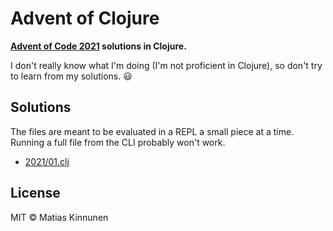 # Advent of Clojure

**[Advent of Code 2021](https://adventofcode.com/2021) solutions in Clojure.**

I don't really know what I'm doing
(I'm not proficient in Clojure),
so don't try to learn from my solutions. 😃

## Solutions

The files are meant to be evaluated in a REPL a small piece at a time.
Running a full file from the CLI probably won't work.

- [2021/01.clj](src/advent_of_clojure/2021/01.clj)

## License

MIT &copy; Matias Kinnunen
